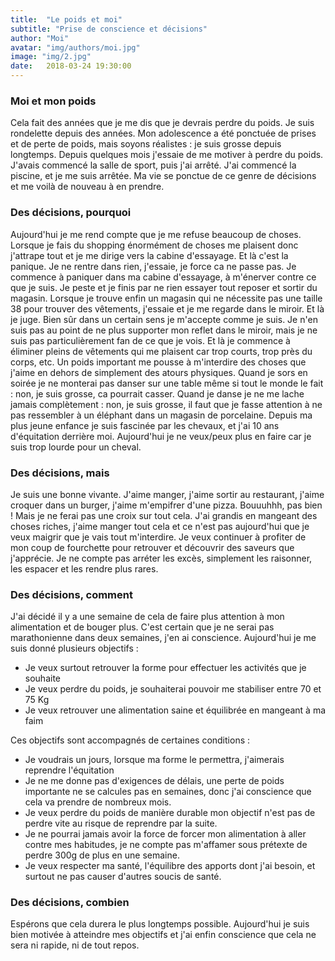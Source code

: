```yaml
---
title:  "Le poids et moi"
subtitle: "Prise de conscience et décisions"
author: "Moi"
avatar: "img/authors/moi.jpg"
image: "img/2.jpg"
date:   2018-03-24 19:30:00
---
```


### Moi et mon poids
Cela fait des années que je me dis que je devrais perdre du poids.
Je suis rondelette depuis des années. 
Mon adolescence a été ponctuée de prises et de perte de poids, mais soyons réalistes : je suis grosse depuis longtemps.
Depuis quelques mois j'essaie de me motiver à perdre du poids.
J'avais commencé la salle de sport, puis j'ai arrêté.
J'ai commencé la piscine, et je me suis arrêtée.
Ma vie se ponctue de ce genre de décisions et me voilà de nouveau à en prendre.

### Des décisions, pourquoi
Aujourd'hui je me rend compte que je me refuse beaucoup de choses.
Lorsque je fais du shopping énormément de choses me plaisent donc j'attrape tout et je me dirige vers la cabine d'essayage.
Et là c'est la panique. Je ne rentre dans rien, j'essaie, je force ca ne passe pas.
Je commence à paniquer dans ma cabine d'essayage, à m'énerver contre ce que je suis.
Je peste et je finis par ne rien essayer tout reposer et sortir du magasin.
Lorsque je trouve enfin un magasin qui ne nécessite pas une taille 38 pour trouver des vêtements, j'essaie et je me regarde dans le miroir.
Et là je juge. Bien sûr dans un certain sens je m'accepte comme je suis.
Je n'en suis pas au point de ne plus supporter mon reflet dans le miroir, mais je ne suis pas particulièrement fan de ce que je vois.
Et là je commence à éliminer pleins de vêtements qui me plaisent car trop courts, trop près du corps, etc.
Un poids important me pousse à m'interdire des choses que j'aime en dehors de simplement des atours physiques.
Quand je sors en soirée je ne monterai pas danser sur une table même si tout le monde le fait : non, je suis grosse, ca pourrait casser.
Quand je danse je ne me lache jamais complètement : non, je suis grosse, il faut que je fasse attention à ne pas ressembler à un éléphant dans un magasin de porcelaine.
Depuis ma plus jeune enfance je suis fascinée par les chevaux, et j'ai 10 ans d'équitation derrière moi.
Aujourd'hui je ne veux/peux plus en faire car je suis trop lourde pour un cheval.


### Des décisions, mais
Je suis une bonne vivante. J'aime manger, j'aime sortir au restaurant, j'aime croquer dans un burger, j'aime m'empifrer d'une pizza.
Bouuuhhh, pas bien ! Mais je ne ferai pas une croix sur tout cela.
J'ai grandis en mangeant des choses riches, j'aime manger tout cela et ce n'est pas aujourd'hui que je veux maigrir que je vais tout m'interdire.
Je veux continuer à profiter de mon coup de fourchette pour retrouver et découvrir des saveurs que j'apprécie.
Je ne compte pas arréter les excès, simplement les raisonner, les espacer et les rendre plus rares.


### Des décisions, comment
J'ai décidé il y a une semaine de cela de faire plus attention à mon alimentation et de bouger plus.
C'est certain que je ne serai pas marathonienne dans deux semaines, j'en ai conscience.
Aujourd'hui je me suis donné plusieurs objectifs :
- Je veux surtout retrouver la forme pour effectuer les activités que je souhaite
- Je veux perdre du poids, je souhaiterai pouvoir me stabiliser entre 70 et 75 Kg
- Je veux retrouver une alimentation saine et équilibrée en mangeant à ma faim

Ces objectifs sont accompagnés de certaines conditions :
- Je voudrais un jours, lorsque ma forme le permettra, j'aimerais reprendre l'équitation
- Je ne me donne pas d'exigences de délais, une perte de poids importante ne se calcules pas en semaines, donc j'ai conscience que cela va prendre de nombreux mois.
- Je veux perdre du poids de manière durable mon objectif n'est pas de perdre vite au risque de reprendre par la suite.
- Je ne pourrai jamais avoir la force de forcer mon alimentation à aller contre mes habitudes, je ne compte pas m'affamer sous prétexte de perdre 300g de plus en une semaine.
- Je veux respecter ma santé, l'équilibre des apports dont j'ai besoin, et surtout ne pas causer d'autres soucis de santé.


### Des décisions, combien
Espérons que cela durera le plus longtemps possible.
Aujourd'hui je suis bien motivée à atteindre mes objectifs et j'ai enfin conscience que cela ne sera ni rapide, ni de tout repos.

